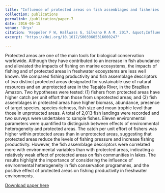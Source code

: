 ```yaml
---
title: "Influence of protected areas on fish assemblages and fisheries in a large tropical river"
collection: publications
permalink: /publication/paper-7
date: 2016-06-15
venue: 'Oryx'
citation: 'Keppeler F W, Hallwass G, Silvano R A M. 2017. &quot;Influence of protected areas on fish assemblages and fisheries in a large tropical river.&quot; <i>Oryx</i>. 51 (2): 268-279.'
excerpt: "https://doi.org/10.1017/S0030605316000247"

---
```

Protected areas are one of the main tools for biological conservation worldwide. Although they have contributed to an increase in fish abundance and alleviated the impacts of fishing on marine ecosystems, the impacts of fishing and of protected areas in freshwater ecosystems are less well known. We compared fishing productivity and fish assemblage descriptors of two distinct protected areas designated for sustainable use of natural resources and an unprotected area in the Tapajós River, in the Brazilian Amazon. Two hypotheses were tested: (1) fishers from protected areas have higher catch per unit effort than those from unprotected areas; and (2) fish assemblages in protected areas have higher biomass, abundance, presence of target species, species richness, fish size and mean trophic level than those in unprotected areas. A total of 2,013 fish landings were recorded and two surveys were undertaken to sample fishes. Eleven environmental parameters were quantified to distinguish between effects of environmental heterogeneity and protected areas. The catch per unit effort of fishers was higher within protected areas than in unprotected areas, suggesting that protected areas reduce the levels of fishing pressure and increase fishing productivity. However, the fish assemblage descriptors were correlated more with environmental variables than with protected areas, indicating a relatively weak effect of protected areas on fish communities in lakes. The results highlight the importance of considering the influence of environmental heterogeneity in fish conservation programmes, and the positive effect of protected areas on fishing productivity in freshwater environments.

[Download paper here](http://fkeppeler.github.io/files/paper7.pdf)

